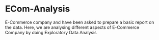 # ECom-Analysis
E-Commerce company and have been asked to prepare a basic report on the data. Here, we are analysing different aspects of E-Commerce Company by doing Exploratory Data Analysis
